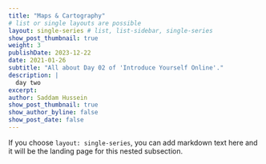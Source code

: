 ```yaml
---
title: "Maps & Cartography"
# list or single layouts are possible
layout: single-series # list, list-sidebar, single-series
show_post_thumbnail: true
weight: 3
publishDate: 2023-12-22
date: 2021-01-26
subtitle: "All about Day 02 of 'Introduce Yourself Online'."
description: |
  day two
excerpt: 
author: Saddam Hussein
show_post_thumbnail: true
show_author_byline: false
show_post_date: false
---
```


If you choose `layout: single-series`, you can add markdown text here and it will be the landing page for this nested subsection.